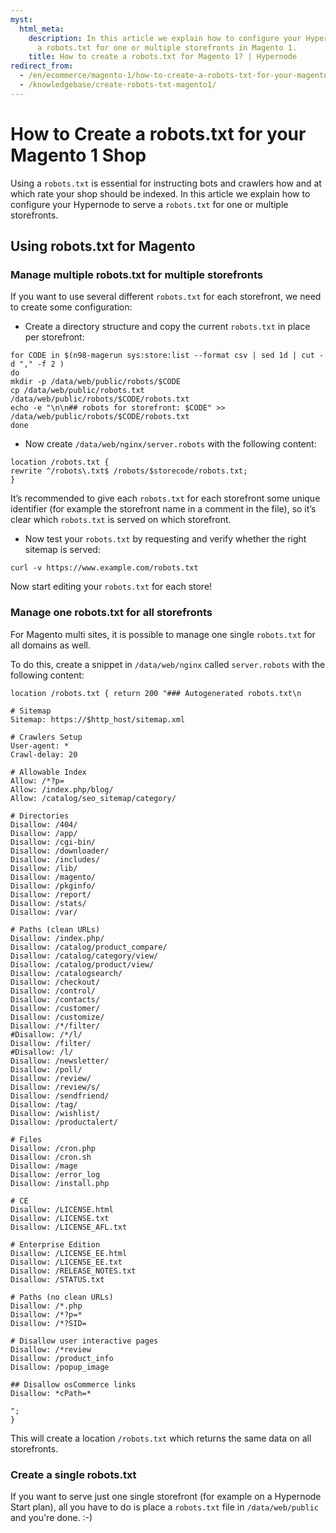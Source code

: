 ```yaml
---
myst:
  html_meta:
    description: In this article we explain how to configure your Hypernode to serve
      a robots.txt for one or multiple storefronts in Magento 1.
    title: How to create a robots.txt for Magento 1? | Hypernode
redirect_from:
  - /en/ecommerce/magento-1/how-to-create-a-robots-txt-for-your-magento-1-shop/
  - /knowledgebase/create-robots-txt-magento1/
---
```


<!-- source: https://support.hypernode.com/en/ecommerce/magento-1/how-to-create-a-robots-txt-for-your-magento-1-shop/ -->

# How to Create a robots.txt for your Magento 1 Shop

Using a `robots.txt` is essential for instructing bots and crawlers how and at which rate your shop should be indexed. In this article we explain how to configure your Hypernode to serve a `robots.txt` for one or multiple storefronts.

## Using robots.txt for Magento

### Manage multiple robots.txt for multiple storefronts

If you want to use several different `robots.txt` for each storefront, we need to create some configuration:

- Create a directory structure and copy the current `robots.txt` in place per storefront:

```nginx
for CODE in $(n98-magerun sys:store:list --format csv | sed 1d | cut -d "," -f 2 )
do
mkdir -p /data/web/public/robots/$CODE
cp /data/web/public/robots.txt /data/web/public/robots/$CODE/robots.txt
echo -e "\n\n## robots for storefront: $CODE" >> /data/web/public/robots/$CODE/robots.txt
done
```

- Now create `/data/web/nginx/server.robots` with the following content:

```nginx
location /robots.txt {
rewrite ^/robots\.txt$ /robots/$storecode/robots.txt;
}
```

It’s recommended to give each `robots.txt` for each storefront some unique identifier (for example the storefront name in a comment in the file), so it’s clear which `robots.txt` is served on which storefront.

- Now test your `robots.txt` by requesting and verify whether the right sitemap is served:

```nginx
curl -v https://www.example.com/robots.txt
```

Now start editing your `robots.txt` for each store!

### Manage one robots.txt for all storefronts

For Magento multi sites, it is possible to manage one single `robots.txt` for all domains as well.

To do this, create a snippet in `/data/web/nginx` called `server.robots` with the following content:

```
location /robots.txt { return 200 "### Autogenerated robots.txt\n

# Sitemap
Sitemap: https://$http_host/sitemap.xml

# Crawlers Setup
User-agent: *
Crawl-delay: 20

# Allowable Index
Allow: /*?p=
Allow: /index.php/blog/
Allow: /catalog/seo_sitemap/category/

# Directories
Disallow: /404/
Disallow: /app/
Disallow: /cgi-bin/
Disallow: /downloader/
Disallow: /includes/
Disallow: /lib/
Disallow: /magento/
Disallow: /pkginfo/
Disallow: /report/
Disallow: /stats/
Disallow: /var/

# Paths (clean URLs)
Disallow: /index.php/
Disallow: /catalog/product_compare/
Disallow: /catalog/category/view/
Disallow: /catalog/product/view/
Disallow: /catalogsearch/
Disallow: /checkout/
Disallow: /control/
Disallow: /contacts/
Disallow: /customer/
Disallow: /customize/
Disallow: /*/filter/
#Disallow: /*/l/
Disallow: /filter/
#Disallow: /l/
Disallow: /newsletter/
Disallow: /poll/
Disallow: /review/
Disallow: /review/s/
Disallow: /sendfriend/
Disallow: /tag/
Disallow: /wishlist/
Disallow: /productalert/

# Files
Disallow: /cron.php
Disallow: /cron.sh
Disallow: /mage
Disallow: /error_log
Disallow: /install.php

# CE
Disallow: /LICENSE.html
Disallow: /LICENSE.txt
Disallow: /LICENSE_AFL.txt

# Enterprise Edition
Disallow: /LICENSE_EE.html
Disallow: /LICENSE_EE.txt
Disallow: /RELEASE_NOTES.txt
Disallow: /STATUS.txt

# Paths (no clean URLs)
Disallow: /*.php
Disallow: /*?p=*
Disallow: /*?SID=

# Disallow user interactive pages
Disallow: /*review
Disallow: /product_info
Disallow: /popup_image

## Disallow osCommerce links
Disallow: *cPath=*

";
}
```

This will create a location `/robots.txt` which returns the same data on all storefronts.

### Create a single robots.txt

If you want to serve just one single storefront (for example on a Hypernode Start plan), all you have to do is place a `robots.txt` file in `/data/web/public` and you're done. :-)
